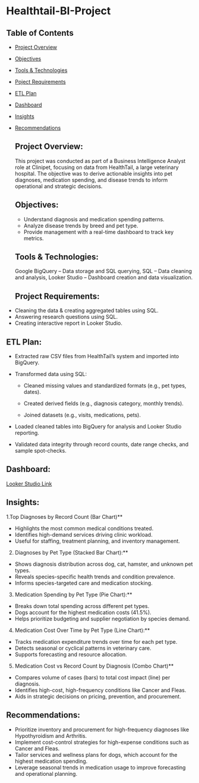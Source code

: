 # Healthtail-BI-Project

## Table of Contents
- [Project Overview](#project_overview)
- [Objectives](#objectives)
- [Tools & Technologies](#tools-and-technologies)
- [Poject Requirements](#requirements)
- [ETL Plan](#etl-plan)
- [Dashboard](#dashboard)
- [Insights](#insights)
- [Recommendations](#recommendations)


  ## **Project Overview:**

  This project was conducted as part of a Business Intelligence Analyst role at Clinipet, focusing on data from HealthTail, a large veterinary hospital. The objective was to derive 
  actionable insights into pet diagnoses, medication spending, and disease trends to inform operational and strategic decisions.

  ## **Objectives:**

  * Understand diagnosis and medication spending patterns.
  * Analyze disease trends by breed and pet type.
  * Provide management with a real-time dashboard to track key metrics.
 
  ## **Tools & Technologies:**

  Google BigQuery – Data storage and SQL querying,
  SQL – Data cleaning and analysis,
  Looker Studio – Dashboard creation and data visualization.

  ## **Project Requirements:**

 * Cleaning the data & creating aggregated tables using SQL.
 * Answering research questions using SQL.
 * Creating interactive report in Looker Studio.

  ## **ETL Plan:**

  * Extracted raw CSV files from HealthTail’s system and imported into BigQuery.

  * Transformed data using SQL:

      * Cleaned missing values and standardized formats (e.g., pet types, dates).

      * Created derived fields (e.g., diagnosis category, monthly trends).

      * Joined datasets (e.g., visits, medications, pets).

  * Loaded cleaned tables into BigQuery for analysis and Looker Studio reporting.

  * Validated data integrity through record counts, date range checks, and sample spot-checks.

  ## **Dashboard:**
  
   [Looker Studio Link](https://lookerstudio.google.com/reporting/4c6c0aa6-9a1c-4dfd-935f-617b6e84a238)


  ## **Insights:**

 1.Top Diagnoses by Record Count (Bar Chart)**
  
  * Highlights the most common medical conditions treated.
  * Identifies high-demand services driving clinic workload.
  * Useful for staffing, treatment planning, and inventory management.

 2. Diagnoses by Pet Type (Stacked Bar Chart):**
  
 * Shows diagnosis distribution across dog, cat, hamster, and unknown pet types.
 * Reveals species-specific health trends and condition prevalence.
 * Informs species-targeted care and medication stocking.

  3. Medication Spending by Pet Type (Pie Chart):**
  
 * Breaks down total spending across different pet types.
 * Dogs account for the highest medication costs (41.5%).
 * Helps prioritize budgeting and supplier negotiation by species demand.

 4. Medication Cost Over Time by Pet Type (Line Chart):**
 
 * Tracks medication expenditure trends over time for each pet type.
 * Detects seasonal or cyclical patterns in veterinary care.
 * Supports forecasting and resource allocation.

 5. Medication Cost vs Record Count by Diagnosis (Combo Chart)**
 
 * Compares volume of cases (bars) to total cost impact (line) per diagnosis.
 * Identifies high-cost, high-frequency conditions like Cancer and Fleas.
 * Aids in strategic decisions on pricing, prevention, and procurement.

  ## **Recommendations:**

 * Prioritize inventory and procurement for high-frequency diagnoses like Hypothyroidism and Arthritis.
 * Implement cost-control strategies for high-expense conditions such as Cancer and Fleas.
 * Tailor services and wellness plans for dogs, which account for the highest medication spending.
 * Leverage seasonal trends in medication usage to improve forecasting and operational planning.

